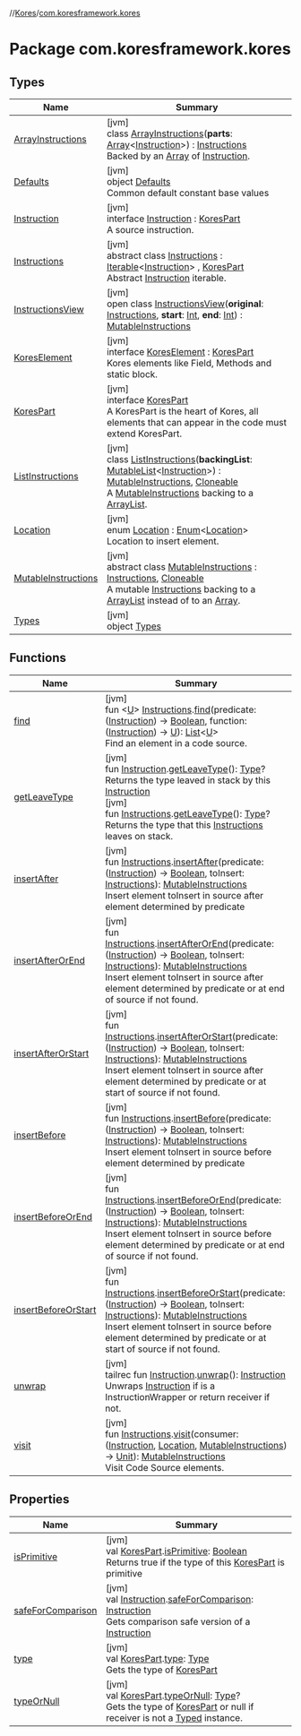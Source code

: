 //[Kores](../../index.md)/[com.koresframework.kores](index.md)

# Package com.koresframework.kores

## Types

| Name | Summary |
|---|---|
| [ArrayInstructions](-array-instructions/index.md) | [jvm]<br>class [ArrayInstructions](-array-instructions/index.md)(**parts**: [Array](https://kotlinlang.org/api/latest/jvm/stdlib/kotlin/-array/index.html)<[Instruction](-instruction/index.md)>) : [Instructions](-instructions/index.md)<br>Backed by an [Array](https://kotlinlang.org/api/latest/jvm/stdlib/kotlin/-array/index.html) of [Instruction](-instruction/index.md). |
| [Defaults](-defaults/index.md) | [jvm]<br>object [Defaults](-defaults/index.md)<br>Common default constant base values |
| [Instruction](-instruction/index.md) | [jvm]<br>interface [Instruction](-instruction/index.md) : [KoresPart](-kores-part/index.md)<br>A source instruction. |
| [Instructions](-instructions/index.md) | [jvm]<br>abstract class [Instructions](-instructions/index.md) : [Iterable](https://kotlinlang.org/api/latest/jvm/stdlib/kotlin.collections/-iterable/index.html)<[Instruction](-instruction/index.md)> , [KoresPart](-kores-part/index.md)<br>Abstract [Instruction](-instruction/index.md) iterable. |
| [InstructionsView](-instructions-view/index.md) | [jvm]<br>open class [InstructionsView](-instructions-view/index.md)(**original**: [Instructions](-instructions/index.md), **start**: [Int](https://kotlinlang.org/api/latest/jvm/stdlib/kotlin/-int/index.html), **end**: [Int](https://kotlinlang.org/api/latest/jvm/stdlib/kotlin/-int/index.html)) : [MutableInstructions](-mutable-instructions/index.md) |
| [KoresElement](-kores-element/index.md) | [jvm]<br>interface [KoresElement](-kores-element/index.md) : [KoresPart](-kores-part/index.md)<br>Kores elements like Field, Methods and static block. |
| [KoresPart](-kores-part/index.md) | [jvm]<br>interface [KoresPart](-kores-part/index.md)<br>A KoresPart is the heart of Kores, all elements that can appear in the code must extend KoresPart. |
| [ListInstructions](-list-instructions/index.md) | [jvm]<br>class [ListInstructions](-list-instructions/index.md)(**backingList**: [MutableList](https://kotlinlang.org/api/latest/jvm/stdlib/kotlin.collections/-mutable-list/index.html)<[Instruction](-instruction/index.md)>) : [MutableInstructions](-mutable-instructions/index.md), [Cloneable](https://kotlinlang.org/api/latest/jvm/stdlib/kotlin/-cloneable/index.html)<br>A [MutableInstructions](-mutable-instructions/index.md) backing to a [ArrayList](https://docs.oracle.com/javase/8/docs/api/java/util/ArrayList.html). |
| [Location](-location/index.md) | [jvm]<br>enum [Location](-location/index.md) : [Enum](https://kotlinlang.org/api/latest/jvm/stdlib/kotlin/-enum/index.html)<[Location](-location/index.md)> <br>Location to insert element. |
| [MutableInstructions](-mutable-instructions/index.md) | [jvm]<br>abstract class [MutableInstructions](-mutable-instructions/index.md) : [Instructions](-instructions/index.md), [Cloneable](https://kotlinlang.org/api/latest/jvm/stdlib/kotlin/-cloneable/index.html)<br>A mutable [Instructions](-instructions/index.md) backing to a [ArrayList](https://docs.oracle.com/javase/8/docs/api/java/util/ArrayList.html) instead of to an [Array](https://kotlinlang.org/api/latest/jvm/stdlib/kotlin/-array/index.html). |
| [Types](-types/index.md) | [jvm]<br>object [Types](-types/index.md) |

## Functions

| Name | Summary |
|---|---|
| [find](find.md) | [jvm]<br>fun <[U](find.md)> [Instructions](-instructions/index.md).[find](find.md)(predicate: ([Instruction](-instruction/index.md)) -> [Boolean](https://kotlinlang.org/api/latest/jvm/stdlib/kotlin/-boolean/index.html), function: ([Instruction](-instruction/index.md)) -> [U](find.md)): [List](https://kotlinlang.org/api/latest/jvm/stdlib/kotlin.collections/-list/index.html)<[U](find.md)><br>Find an element in a code source. |
| [getLeaveType](get-leave-type.md) | [jvm]<br>fun [Instruction](-instruction/index.md).[getLeaveType](get-leave-type.md)(): [Type](https://docs.oracle.com/javase/8/docs/api/java/lang/reflect/Type.html)?<br>Returns the type leaved in stack by this [Instruction](-instruction/index.md)<br>[jvm]<br>fun [Instructions](-instructions/index.md).[getLeaveType](get-leave-type.md)(): [Type](https://docs.oracle.com/javase/8/docs/api/java/lang/reflect/Type.html)?<br>Returns the type that this [Instructions](-instructions/index.md) leaves on stack. |
| [insertAfter](insert-after.md) | [jvm]<br>fun [Instructions](-instructions/index.md).[insertAfter](insert-after.md)(predicate: ([Instruction](-instruction/index.md)) -> [Boolean](https://kotlinlang.org/api/latest/jvm/stdlib/kotlin/-boolean/index.html), toInsert: [Instructions](-instructions/index.md)): [MutableInstructions](-mutable-instructions/index.md)<br>Insert element toInsert in source after element determined by predicate |
| [insertAfterOrEnd](insert-after-or-end.md) | [jvm]<br>fun [Instructions](-instructions/index.md).[insertAfterOrEnd](insert-after-or-end.md)(predicate: ([Instruction](-instruction/index.md)) -> [Boolean](https://kotlinlang.org/api/latest/jvm/stdlib/kotlin/-boolean/index.html), toInsert: [Instructions](-instructions/index.md)): [MutableInstructions](-mutable-instructions/index.md)<br>Insert element toInsert in source after element determined by predicate or at end of source if not found. |
| [insertAfterOrStart](insert-after-or-start.md) | [jvm]<br>fun [Instructions](-instructions/index.md).[insertAfterOrStart](insert-after-or-start.md)(predicate: ([Instruction](-instruction/index.md)) -> [Boolean](https://kotlinlang.org/api/latest/jvm/stdlib/kotlin/-boolean/index.html), toInsert: [Instructions](-instructions/index.md)): [MutableInstructions](-mutable-instructions/index.md)<br>Insert element toInsert in source after element determined by predicate or at start of source if not found. |
| [insertBefore](insert-before.md) | [jvm]<br>fun [Instructions](-instructions/index.md).[insertBefore](insert-before.md)(predicate: ([Instruction](-instruction/index.md)) -> [Boolean](https://kotlinlang.org/api/latest/jvm/stdlib/kotlin/-boolean/index.html), toInsert: [Instructions](-instructions/index.md)): [MutableInstructions](-mutable-instructions/index.md)<br>Insert element toInsert in source before element determined by predicate |
| [insertBeforeOrEnd](insert-before-or-end.md) | [jvm]<br>fun [Instructions](-instructions/index.md).[insertBeforeOrEnd](insert-before-or-end.md)(predicate: ([Instruction](-instruction/index.md)) -> [Boolean](https://kotlinlang.org/api/latest/jvm/stdlib/kotlin/-boolean/index.html), toInsert: [Instructions](-instructions/index.md)): [MutableInstructions](-mutable-instructions/index.md)<br>Insert element toInsert in source before element determined by predicate or at end of source if not found. |
| [insertBeforeOrStart](insert-before-or-start.md) | [jvm]<br>fun [Instructions](-instructions/index.md).[insertBeforeOrStart](insert-before-or-start.md)(predicate: ([Instruction](-instruction/index.md)) -> [Boolean](https://kotlinlang.org/api/latest/jvm/stdlib/kotlin/-boolean/index.html), toInsert: [Instructions](-instructions/index.md)): [MutableInstructions](-mutable-instructions/index.md)<br>Insert element toInsert in source before element determined by predicate or at start of source if not found. |
| [unwrap](unwrap.md) | [jvm]<br>tailrec fun [Instruction](-instruction/index.md).[unwrap](unwrap.md)(): [Instruction](-instruction/index.md)<br>Unwraps [Instruction](-instruction/index.md) if is a InstructionWrapper or return receiver if not. |
| [visit](visit.md) | [jvm]<br>fun [Instructions](-instructions/index.md).[visit](visit.md)(consumer: ([Instruction](-instruction/index.md), [Location](-location/index.md), [MutableInstructions](-mutable-instructions/index.md)) -> [Unit](https://kotlinlang.org/api/latest/jvm/stdlib/kotlin/-unit/index.html)): [MutableInstructions](-mutable-instructions/index.md)<br>Visit Code Source elements. |

## Properties

| Name | Summary |
|---|---|
| [isPrimitive](is-primitive.md) | [jvm]<br>val [KoresPart](-kores-part/index.md).[isPrimitive](is-primitive.md): [Boolean](https://kotlinlang.org/api/latest/jvm/stdlib/kotlin/-boolean/index.html)<br>Returns true if the type of this [KoresPart](-kores-part/index.md) is primitive |
| [safeForComparison](safe-for-comparison.md) | [jvm]<br>val [Instruction](-instruction/index.md).[safeForComparison](safe-for-comparison.md): [Instruction](-instruction/index.md)<br>Gets comparison safe version of a [Instruction](-instruction/index.md) |
| [type](type.md) | [jvm]<br>val [KoresPart](-kores-part/index.md).[type](type.md): [Type](https://docs.oracle.com/javase/8/docs/api/java/lang/reflect/Type.html)<br>Gets the type of [KoresPart](-kores-part/index.md) |
| [typeOrNull](type-or-null.md) | [jvm]<br>val [KoresPart](-kores-part/index.md).[typeOrNull](type-or-null.md): [Type](https://docs.oracle.com/javase/8/docs/api/java/lang/reflect/Type.html)?<br>Gets the type of [KoresPart](-kores-part/index.md) or null if receiver is not a [Typed](../com.koresframework.kores.base/-typed/index.md) instance. |
